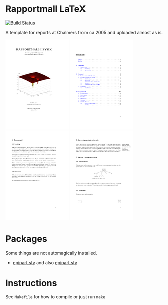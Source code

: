 # Rapportmall LaTeX

[![Build Status](https://travis-ci.org/martisak/rapportmall.svg?branch=master)](https://travis-ci.org/martisak/rapportmall)

A template for reports at Chalmers from ca 2005 and uploaded almost as is.

<img src="images/rapportmall-0.png" width="40%"/>
<img src="images/rapportmall-4.png" width="40%"/>
<img src="images/rapportmall-12.png" width="40%"/>
<img src="images/rapportmall-16.png" width="40%"/>

# Packages
Some things are not automagically installed.

* [epipart.sty](http://tex.stackexchange.com/questions/226301/how-to-place-an-attributed-epigraph-on-a-part-page) and also [epipart.sty](https://svn.kwarc.info/repos/arXMLiv/trunk/sty/epipart.sty)

# Instructions

See `Makefile` for how to compile or just run `make`
